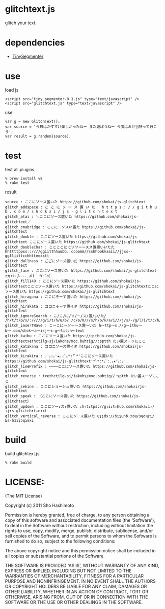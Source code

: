 glitchtext.js
=============

glitch your text.


dependencies
============

* [TinySegmenter](http://chasen.org/~taku/software/TinySegmenter/)


use
===

load js

    <script src="tiny_segmenter-0.1.js" type="text/javascript" />
    <script src="glitchtext.js" type="text/javascript" />


use

    var g = new GlitchText();
    var source = '今日はかずすけ楽しかったねー また遊ぼうねー 今度はお弁当持って行こう';
    var result = g.random(source);


test
====

test all plugins

    % brew install v8
    % rake test

result

    source : ここにソース置いた https://github.com/shokai/js-glitchtext
    glitch_addspace : こ こ に ソ ー ス 置 い た   h t t p s : / / g i t h u b . c o m / s h o k a i / j s - g l i t c h t e x t
    glitch_atai : ＼ここにソース置いた https://github.com/shokai/js-glitchtext／
    glitch_cmabridge : ここにーソスい置た htpts://github.com/shokai/js-giltchtext
    glitch_double : ここにソース置いた https://github.com/shokai/js-glitchtext ここにソース置いた https://github.com/shokai/js-glitchtext
    glitch_doubleChar : ここここににソソーースス置置いいたた hhttttppss::////ggiitthhuubb..ccoomm//sshhookkaaii//jjss--gglliittcchhtteexxtt
    glitch_dullness : ごごにゾーズ置いだ https://github.com/shokai/js-glitchtext
    glitch_face : ここにソース置いた https://github.com/shokai/js-glitchtext ｫヵｪﾘ☆彡..._〆(｀･∀･´o) 
    glitch_fill140 : ここにソース置いた https://github.com/shokai/js-glitchtextここにソース置いた https://github.com/shokai/js-glitchtextここにソース置いた https://github.com/shokai/js-glitchtext
    glitch_hiragana : ここにそーす置いた https://github.com/shokai/js-glitchtext
    glitch_hirakata : ココニそーす置イタ https://github.com/shokai/js-glitchtext
    glitch_ignoreSearch : こ/こ/に/ソ/ー/ス/置/い/た/ /h/t/t/p/s/://///g/i/t/h/u/b/./c/o/m///s/h/o/k/a/i///j/s/-/g/l/i/t/c/h/t/e/x/t
    glitch_insertWave : こ〜こに〜ソー〜ス置〜いた h〜ttp〜s://g〜ithu〜b〜.com/shok〜a〜i/j〜s-g〜litch〜text
    glitch_kaibu : ここにソース置いた https://github.com/shokai/js-glitchtextxethctilg-sj/iakohs/moc.buhtig//:sptth たい置スーソにここ
    glitch_katakana : ココニソース置イタ https://github.com/shokai/js-glitchtext
    glitch_kirakira : .'｡:｡'★｡.:ﾟ｡*:*ﾟ*'ここにソース置いた https://github.com/shokai/js-glitchtext'*ﾟ*:*｡ﾟ:.｡★'｡:｡'.
    glitch_linePrefix : ────ここにソース置いた https://github.com/shokai/js-glitchtext
    glitch_reverse : txethctilg-sj/iakohs/moc.buhtig//:sptth たい置スーソにここ
    glitch_sekine : ここにショーシュ置いた https://github.com/shokai/js-glitchtext
    glitch_speak : （ここにソース置いた https://github.com/shokai/js-glitchtext）
    glitch_updown : ここにソー↓ス↑置いた ↓h↑t↓tps://g↑i↓t↑hub.com/shoka↓i↑/↓j↑s-gli↓tch↑t↓e↑xt
    glitch_vertical_reverse : ここにソース置いた ɥʇʇds://bıʇɥnb.ɔoɯ/sɥoʞɐı/ظs-b1ıʇɔɥʇǝxʇ


build
=====

build glitchtext.js

    % rake build


LICENSE:
========

(The MIT License)

Copyright (c) 2011 Sho Hashimoto

Permission is hereby granted, free of charge, to any person obtaining
a copy of this software and associated documentation files (the
'Software'), to deal in the Software without restriction, including
without limitation the rights to use, copy, modify, merge, publish,
distribute, sublicense, and/or sell copies of the Software, and to
permit persons to whom the Software is furnished to do so, subject to
the following conditions:

The above copyright notice and this permission notice shall be
included in all copies or substantial portions of the Software.

THE SOFTWARE IS PROVIDED 'AS IS', WITHOUT WARRANTY OF ANY KIND,
EXPRESS OR IMPLIED, INCLUDING BUT NOT LIMITED TO THE WARRANTIES OF
MERCHANTABILITY, FITNESS FOR A PARTICULAR PURPOSE AND NONINFRINGEMENT.
IN NO EVENT SHALL THE AUTHORS OR COPYRIGHT HOLDERS BE LIABLE FOR ANY
CLAIM, DAMAGES OR OTHER LIABILITY, WHETHER IN AN ACTION OF CONTRACT,
TORT OR OTHERWISE, ARISING FROM, OUT OF OR IN CONNECTION WITH THE
SOFTWARE OR THE USE OR OTHER DEALINGS IN THE SOFTWARE.